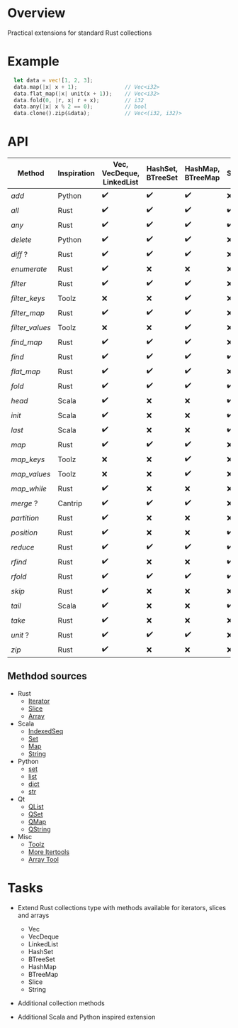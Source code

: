 # Overview

Practical extensions for standard Rust collections

# Example

```rust
  let data = vec![1, 2, 3];
  data.map(|x| x + 1);               // Vec<i32>
  data.flat_map(|x| unit(x + 1));    // Vec<i32>
  data.fold(0, |r, x| r + x);        // i32
  data.any(|x| x % 2 == 0);          // bool
  data.clone().zip(&data);           // Vec<(i32, i32)>
```


# API

| Method          | Inspiration | Vec, VecDeque, LinkedList | HashSet, BTreeSet  | HashMap, BTreeMap  | Slice              |
|-----------------|-------------|---------------------------|--------------------|--------------------|--------------------|
| *add*           | Python      | :heavy_check_mark:        | :heavy_check_mark: | :heavy_check_mark: | :x:                |
| *all*           | Rust        | :heavy_check_mark:        | :heavy_check_mark: | :heavy_check_mark: | :heavy_check_mark: |
| *any*           | Rust        | :heavy_check_mark:        | :heavy_check_mark: | :heavy_check_mark: | :heavy_check_mark: |
| *delete*        | Python      | :heavy_check_mark:        | :heavy_check_mark: | :heavy_check_mark: | :x:                |
| *diff* ?        | Rust        | :heavy_check_mark:        | :heavy_check_mark: | :heavy_check_mark: | :x:                |
| *enumerate*     | Rust        | :heavy_check_mark:        | :x:                | :x:                | :x:                |
| *filter*        | Rust        | :heavy_check_mark:        | :heavy_check_mark: | :heavy_check_mark: | :x:                |
| *filter_keys*   | Toolz       | :x:                       | :x:                | :heavy_check_mark: | :x:                |
| *filter_map*    | Rust        | :heavy_check_mark:        | :heavy_check_mark: | :heavy_check_mark: | :x:                |
| *filter_values* | Toolz       | :x:                       | :x:                | :heavy_check_mark: | :x:                |
| *find_map*      | Rust        | :heavy_check_mark:        | :heavy_check_mark: | :heavy_check_mark: | :x:                |
| *find*          | Rust        | :heavy_check_mark:        | :heavy_check_mark: | :heavy_check_mark: | :heavy_check_mark: |
| *flat_map*      | Rust        | :heavy_check_mark:        | :heavy_check_mark: | :heavy_check_mark: | :x:                |
| *fold*          | Rust        | :heavy_check_mark:        | :heavy_check_mark: | :heavy_check_mark: | :heavy_check_mark: |
| *head*          | Scala       | :heavy_check_mark:        | :x:                | :x:                | :heavy_check_mark: |
| *init*          | Scala       | :heavy_check_mark:        | :x:                | :x:                | :heavy_check_mark: |
| *last*          | Scala       | :heavy_check_mark:        | :x:                | :x:                | :heavy_check_mark: |
| *map*           | Rust        | :heavy_check_mark:        | :heavy_check_mark: | :heavy_check_mark: | :x:                |
| *map_keys*      | Toolz       | :x:                       | :x:                | :heavy_check_mark: | :x:                |
| *map_values*    | Toolz       | :x:                       | :x:                | :heavy_check_mark: | :x:                |
| *map_while*     | Rust        | :heavy_check_mark:        | :x:                | :x:                | :x:                |
| *merge* ?       | Cantrip     | :heavy_check_mark:        | :heavy_check_mark: | :heavy_check_mark: | :x:                |
| *partition*     | Rust        | :heavy_check_mark:        | :x:                | :x:                | :x:                |
| *position*      | Rust        | :heavy_check_mark:        | :x:                | :x:                | :heavy_check_mark: |
| *reduce*        | Rust        | :heavy_check_mark:        | :heavy_check_mark: | :heavy_check_mark: | :heavy_check_mark: |
| *rfind*         | Rust        | :heavy_check_mark:        | :x:                | :x:                | :heavy_check_mark: |
| *rfold*         | Rust        | :heavy_check_mark:        | :heavy_check_mark: | :heavy_check_mark: | :heavy_check_mark: |
| *skip*          | Rust        | :heavy_check_mark:        | :x:                | :x:                | :x:                |
| *tail*          | Scala       | :heavy_check_mark:        | :x:                | :x:                | :heavy_check_mark: |
| *take*          | Rust        | :heavy_check_mark:        | :x:                | :x:                | :x:                |
| *unit* ?        | Rust        | :heavy_check_mark:        | :heavy_check_mark: | :heavy_check_mark: | :x:                |
| *zip*           | Rust        | :heavy_check_mark:        | :x:                | :x:                | :x:                |


## Methdod sources

- Rust
  - [Iterator](https://doc.rust-lang.org/std/iter/trait.Iterator.html)
  - [Slice](https://doc.rust-lang.org/std/primitive.slice.html)
  - [Array](https://doc.rust-lang.org/std/primitive.array.html)
- Scala
  - [IndexedSeq](https://www.scala-lang.org/api/3.3.1/scala/collection/immutable/IndexedSeq.html)
  - [Set](https://www.scala-lang.org/api/3.3.1/scala/collection/immutable/Set.html)
  - [Map](https://www.scala-lang.org/api/3.3.1/scala/collection/immutable/Map.html)
  - [String](https://www.scala-lang.org/api/3.3.1/scala/collection/StringOps.html)
- Python
  - [set](https://python-reference.readthedocs.io/en/latest/docs/sets/index.html)
  - [list](https://python-reference.readthedocs.io/en/latest/docs/list/index.html)
  - [dict](https://python-reference.readthedocs.io/en/latest/docs/dict/index.html)
  - [str](https://python-reference.readthedocs.io/en/latest/docs/str/index.html)
- Qt
  - [QList](https://doc.qt.io/qt-6/qlist.html)
  - [QSet](https://doc.qt.io/qt-6/qset.html)
  - [QMap](https://doc.qt.io/qt-6/qmap.html)
  - [QString](https://doc.qt.io/qt-6/qstring.htm)
- Misc
  - [Toolz](https://toolz.readthedocs.io/en/latest/api.html)
  - [More Itertools](https://more-itertools.readthedocs.io/en/stable/api.html)
  - [Array Tool](https://github.com/danielpclark/array_tool/tree/master)

# Tasks

- Extend Rust collections type with methods available for iterators, slices and arrays
  - Vec
  - VecDeque
  - LinkedList
  - HashSet
  - BTreeSet
  - HashMap
  - BTreeMap
  - Slice
  - String


- Additional collection methods


- Additional Scala and Python inspired extension

